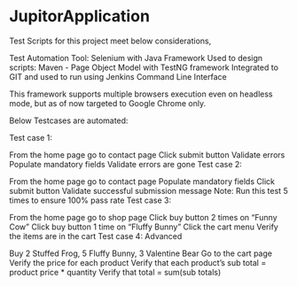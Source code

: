 # JupitorApplication

Test Scripts for this project meet below considerations,

Test Automation Tool: Selenium with Java
Framework Used to design scripts: Maven - Page Object Model with TestNG framework
Integrated to GIT and used to run using Jenkins Command Line Interface

This framework supports multiple browsers execution even on headless mode, but as of now targeted to Google Chrome only.

Below Testcases are automated:

Test case 1:

From the home page go to contact page
Click submit button
Validate errors
Populate mandatory fields
Validate errors are gone
Test case 2:

From the home page go to contact page
Populate mandatory fields
Click submit button
Validate successful submission message
Note: Run this test 5 times to ensure 100% pass rate
Test case 3:

From the home page go to shop page
Click buy button 2 times on “Funny Cow”
Click buy button 1 time on “Fluffy Bunny”
Click the cart menu
Verify the items are in the cart
Test case 4: Advanced

Buy 2 Stuffed Frog, 5 Fluffy Bunny, 3 Valentine Bear
Go to the cart page
Verify the price for each product
Verify that each product’s sub total = product price * quantity
Verify that total = sum(sub totals)
